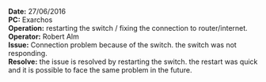 [logo]: https://lh3.googleusercontent.com/SDG-SbXbOpdkweTImrs5JQAPaLBGd_YSkWx-ycGzHpMrAz9kIPsAPmZqNxbsi_8HzVwE-Uczo_dzVMWxXBYCu5E0jDDN9DT92uCfFctnhOyJe0aOUCykNJ0jTk3-RsJGWj9P928nIBceQmQ5TgKDbazXbdgDOAFHAsAA4nmetkQZNfH2cNUaADg8wzVHDdMVSx70VNwU3awZTy2aInmovqufw1jPondS9FVT-kg1Vfr1qookNFjG_4Xg4iTzr7Aq1zG8SJ-auL9S2GNTa5OklhEEnne6iuyklfgLOk9m-2X7Pf5OHh1bjcPT1qf0013Qw-lzuD5FKMSHUVcgpWXBOu10ZSJ2yiuNS8PUHV-BBwpVTUeIoocnzzu_t3AU2Fnd4MZ25IMcJNA_KNvX3ZIPM5dNp087Db1iHUY42tmwkuuY9Mfou9CmSgGc--183NDmA2ojFK9NcHlHPpnz2xEUqK6LKUvqFVfe61L-pEEK1GjLWu8ygntgKT1S8htIZAcw1KDSLBycz16ZHc1TV4vJk1xm57vi7FDt4ZE_7W_QMLK3TZ1he63nN2cTGjDzLSKVm2gByGHetlX3nI6jJrk828ulD1W4H10=w546-h970-no "D-link switch connected to Exarchos"
    

**Date:** 27/06/2016  
**PC:** Exarchos  
**Operation:** restarting the switch / fixing the connection to router/internet.  
**Operator:** Robert Alm  
**Issue:** Connection problem because of the switch. the switch was not responding.  
**Resolve:** the issue is resolved by restarting the switch. the restart was quick and it is possible to face the same problem in the future.  